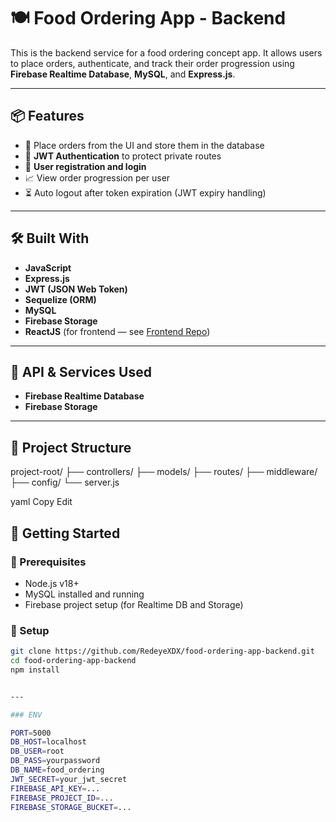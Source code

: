 # 🍽️ Food Ordering App - Backend

This is the backend service for a food ordering concept app. It allows users to place orders, authenticate, and track their order progression using **Firebase Realtime Database**, **MySQL**, and **Express.js**.

---

## 📦 Features

- 🛒 Place orders from the UI and store them in the database
- 🔐 **JWT Authentication** to protect private routes
- 📝 **User registration and login**
- 📈 View order progression per user
- ⏳ Auto logout after token expiration (JWT expiry handling)

---

## 🛠️ Built With

- **JavaScript**
- **Express.js**
- **JWT (JSON Web Token)**
- **Sequelize (ORM)**
- **MySQL**
- **Firebase Storage**
- **ReactJS** (for frontend — see [Frontend Repo](https://github.com/RedeyeXDX/food-ordering-app-frontend))

---

## 🔧 API & Services Used

- **Firebase Realtime Database**
- **Firebase Storage**

---

## 📁 Project Structure

project-root/
├── controllers/
├── models/
├── routes/
├── middleware/
├── config/
└── server.js

yaml
Copy
Edit

## 🚀 Getting Started

### 🔨 Prerequisites

- Node.js v18+
- MySQL installed and running
- Firebase project setup (for Realtime DB and Storage)

### 🧪 Setup

```bash
git clone https://github.com/RedeyeXDX/food-ordering-app-backend.git
cd food-ordering-app-backend
npm install


---

### ENV

PORT=5000
DB_HOST=localhost
DB_USER=root
DB_PASS=yourpassword
DB_NAME=food_ordering
JWT_SECRET=your_jwt_secret
FIREBASE_API_KEY=...
FIREBASE_PROJECT_ID=...
FIREBASE_STORAGE_BUCKET=...
```
